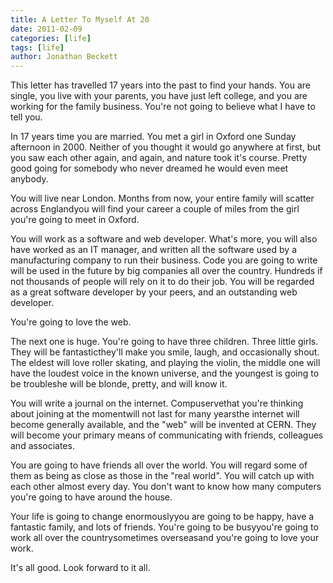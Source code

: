 ```yaml
---
title: A Letter To Myself At 20
date: 2011-02-09
categories: [life]
tags: [life]
author: Jonathan Beckett
---
```


This letter has travelled 17 years into the past to find your hands. You are single, you live with your parents, you have just left college, and you are working for the family business. You're not going to believe what I have to tell you.

In 17 years time you are married. You met a girl in Oxford one Sunday afternoon in 2000. Neither of you thought it would go anywhere at first, but you saw each other again, and again, and nature took it's course. Pretty good going for somebody who never dreamed he would even meet anybody.

You will live near London. Months from now, your entire family will scatter across Englandyou will find your career a couple of miles from the girl you're going to meet in Oxford.

You will work as a software and web developer. What's more, you will also have worked as an IT manager, and written all the software used by a manufacturing company to run their business. Code you are going to write will be used in the future by big companies all over the country. Hundreds if not thousands of people will rely on it to do their job. You will be regarded as a great software developer by your peers, and an outstanding web developer.

You're going to love the web.

The next one is huge. You're going to have three children. Three little girls. They will be fantasticthey'll make you smile, laugh, and occasionally shout. The eldest will love roller skating, and playing the violin, the middle one will have the loudest voice in the known universe, and the youngest is going to be troubleshe will be blonde, pretty, and will know it.

You will write a journal on the internet. Compuservethat you're thinking about joining at the momentwill not last for many yearsthe internet will become generally available, and the "web" will be invented at CERN. They will become your primary means of communicating with friends, colleagues and associates.

You are going to have friends all over the world. You will regard some of them as being as close as those in the "real world". You will catch up with each other almost every day. You don't want to know how many computers you're going to have around the house.

Your life is going to change enormouslyyou are going to be happy, have a fantastic family, and lots of friends. You're going to be busyyou're going to work all over the countrysometimes overseasand you're going to love your work.

It's all good. Look forward to it all.